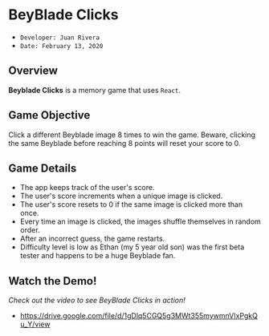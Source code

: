 # BeyBlade Clicks 
- ```Developer: Juan Rivera```
- ```Date: February 13, 2020```

## Overview
**Beyblade Clicks** is a memory game that uses ```React```.  

## Game Objective
Click a different Beyblade image 8 times to win the game.  Beware, clicking the same Beyblade before reaching 8 points will reset your score to 0.  

## Game Details
* The app keeps track of the user's score. 
* The user's score increments when a unique image is clicked. 
* The user's score resets to 0 if the same image is clicked more than once.
* Every time an image is clicked, the images shuffle themselves in random order.
* After an incorrect guess, the game restarts.  
* Difficulty level is low as Ethan (my 5 year old son) was the first beta tester and happens to be a huge Beyblade fan.  

## Watch the Demo!
*Check out the video to see BeyBlade Clicks in action!*
* https://drive.google.com/file/d/1gDlq5CGQ5g3MWt355mywmnVIxPgkQu_Y/view

